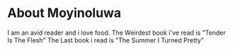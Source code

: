 # About Moyinoluwa
I am an avid reader and i love food.
The Weirdest book i've read is "Tender Is The Flesh"
The Last book i read is "The Summer I Turned Pretty"